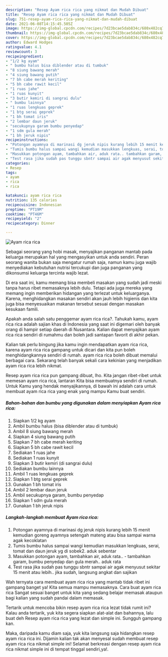 ```yaml
---
description: "Resep Ayam rica rica yang nikmat dan Mudah Dibuat"
title: "Resep Ayam rica rica yang nikmat dan Mudah Dibuat"
slug: 751-resep-ayam-rica-rica-yang-nikmat-dan-mudah-dibuat
date: 2021-06-08T14:15:45.505Z
image: https://img-global.cpcdn.com/recipes/7d23bcae5dab834c/680x482cq70/ayam-rica-rica-foto-resep-utama.jpg
thumbnail: https://img-global.cpcdn.com/recipes/7d23bcae5dab834c/680x482cq70/ayam-rica-rica-foto-resep-utama.jpg
cover: https://img-global.cpcdn.com/recipes/7d23bcae5dab834c/680x482cq70/ayam-rica-rica-foto-resep-utama.jpg
author: Edward Hodges
ratingvalue: 4.1
reviewcount: 3
recipeingredient:
- "1/2 kg ayam"
- " bumbu halus bisa diblender atau di tumbuk"
- "8 siung bawang merah"
- "4 siung bawang putih"
- "7 bh cabe merah keriting"
- "5 bh cabe rawit kecil"
- "1 ruas jahe"
- "1 ruas kunyit"
- "3 butir kemiri di sangrai dulu"
- " bumbu lainnya"
- "1 ruas lengkuas geprek"
- "1 btg serai geprek"
- "1 bh tomat iris"
- "2 lembar daun jeruk"
- "secukupnya garam bumbu penyedap"
- "1 sdm gula merah"
- "1 bh jeruk nipis"
recipeinstructions:
- "Potongan ayamnya di marinasi dg jeruk nipis kurang lebih 15 menit kemudian goreng ayamnya setengah mateng atau bisa sampai warna agak kecoklatan"
- "Tumis bumbu halus sampai wangi kemudian masukkan lengkuas, serai, tomat dan daun jeruk yg di sobek2. aduk sebentar"
- "Masukkan potongan ayam, tambahkan air, aduk rata.. tambahkan garam, bumbu penyedap dan gula merah.. aduk rata"
- "Test rasa jika sudah pas tunggu sbntr sampai air agak menyusut sekitar 15 menit atau lebih.. jika sudah, langsung angkat dan sajikan"
categories:
- Resep
tags:
- ayam
- rica
- rica

katakunci: ayam rica rica 
nutrition: 135 calories
recipecuisine: Indonesian
preptime: "PT19M"
cooktime: "PT46M"
recipeyield: "2"
recipecategory: Dinner

---
```



![Ayam rica rica](https://img-global.cpcdn.com/recipes/7d23bcae5dab834c/680x482cq70/ayam-rica-rica-foto-resep-utama.jpg)

Sebagai seorang yang hobi masak, menyajikan panganan mantab pada keluarga merupakan hal yang mengasyikan untuk anda sendiri. Peran seorang  wanita bukan saja mengatur rumah saja, namun kamu juga wajib menyediakan kebutuhan nutrisi tercukupi dan juga panganan yang dikonsumsi keluarga tercinta wajib lezat.

Di era  saat ini, kamu memang bisa membeli masakan yang sudah jadi meski tanpa harus ribet memasaknya lebih dulu. Tetapi ada juga mereka yang memang ingin memberikan hidangan yang terlezat untuk keluarganya. Karena, menghidangkan masakan sendiri akan jauh lebih higienis dan kita juga bisa menyesuaikan makanan tersebut sesuai dengan masakan kesukaan famili. 



Apakah anda salah satu penggemar ayam rica rica?. Tahukah kamu, ayam rica rica adalah sajian khas di Indonesia yang saat ini digemari oleh banyak orang di hampir setiap daerah di Nusantara. Kalian dapat menyajikan ayam rica rica sendiri di rumahmu dan boleh jadi santapan favorit di akhir pekan.

Kalian tak perlu bingung jika kamu ingin mendapatkan ayam rica rica, karena ayam rica rica gampang untuk dicari dan kita pun boleh menghidangkannya sendiri di rumah. ayam rica rica boleh dibuat memalui berbagai cara. Sekarang telah banyak sekali cara kekinian yang menjadikan ayam rica rica lebih nikmat.

Resep ayam rica rica pun gampang dibuat, lho. Kita jangan ribet-ribet untuk memesan ayam rica rica, lantaran Kita bisa membuatnya sendiri di rumah. Untuk Kamu yang hendak menyajikannya, di bawah ini adalah cara untuk membuat ayam rica rica yang enak yang mampu Kamu buat sendiri.

<!--inarticleads1-->

##### Bahan-bahan dan bumbu yang digunakan dalam menyiapkan Ayam rica rica:

1. Siapkan 1/2 kg ayam
1. Ambil  bumbu halus (bisa diblender atau di tumbuk)
1. Ambil 8 siung bawang merah
1. Siapkan 4 siung bawang putih
1. Siapkan 7 bh cabe merah keriting
1. Siapkan 5 bh cabe rawit kecil
1. Sediakan 1 ruas jahe
1. Sediakan 1 ruas kunyit
1. Siapkan 3 butir kemiri (di sangrai dulu)
1. Sediakan  bumbu lainnya
1. Ambil 1 ruas lengkuas geprek
1. Siapkan 1 btg serai geprek
1. Gunakan 1 bh tomat iris
1. Ambil 2 lembar daun jeruk
1. Ambil secukupnya garam, bumbu penyedap
1. Siapkan 1 sdm gula merah
1. Gunakan 1 bh jeruk nipis




<!--inarticleads2-->

##### Langkah-langkah membuat Ayam rica rica:

1. Potongan ayamnya di marinasi dg jeruk nipis kurang lebih 15 menit kemudian goreng ayamnya setengah mateng atau bisa sampai warna agak kecoklatan
1. Tumis bumbu halus sampai wangi kemudian masukkan lengkuas, serai, tomat dan daun jeruk yg di sobek2. aduk sebentar
1. Masukkan potongan ayam, tambahkan air, aduk rata.. - tambahkan garam, bumbu penyedap dan gula merah.. aduk rata
1. Test rasa jika sudah pas tunggu sbntr sampai air agak menyusut sekitar 15 menit atau lebih.. jika sudah, langsung angkat dan sajikan




Wah ternyata cara membuat ayam rica rica yang mantab tidak ribet ini gampang banget ya! Kita semua mampu memasaknya. Cara buat ayam rica rica Sangat sesuai banget untuk kita yang sedang belajar memasak ataupun bagi kalian yang sudah pandai dalam memasak.

Tertarik untuk mencoba bikin resep ayam rica rica lezat tidak rumit ini? Kalau anda tertarik, yuk kita segera siapkan alat-alat dan bahannya, lalu buat deh Resep ayam rica rica yang lezat dan simple ini. Sungguh gampang kan. 

Maka, daripada kamu diam saja, yuk kita langsung saja hidangkan resep ayam rica rica ini. Dijamin kalian tak akan menyesal sudah membuat resep ayam rica rica nikmat simple ini! Selamat berkreasi dengan resep ayam rica rica nikmat simple ini di tempat tinggal sendiri,ya!.

